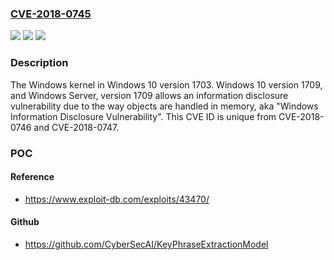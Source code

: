 ### [CVE-2018-0745](https://cve.mitre.org/cgi-bin/cvename.cgi?name=CVE-2018-0745)
![](https://img.shields.io/static/v1?label=Product&message=Windows%20kernel&color=blue)
![](https://img.shields.io/static/v1?label=Version&message=Windows%2010%20version%201703.%20Windows%2010%20version%201709%2C%20and%20Windows%20Server%2C%20version%201709%20&color=brightgreen)
![](https://img.shields.io/static/v1?label=Vulnerability&message=Information%20Disclosure&color=brightgreen)

### Description

The Windows kernel in Windows 10 version 1703. Windows 10 version 1709, and Windows Server, version 1709 allows an information disclosure vulnerability due to the way objects are handled in memory, aka "Windows Information Disclosure Vulnerability". This CVE ID is unique from CVE-2018-0746 and CVE-2018-0747.

### POC

#### Reference
- https://www.exploit-db.com/exploits/43470/

#### Github
- https://github.com/CyberSecAI/KeyPhraseExtractionModel


